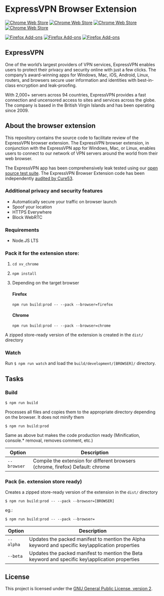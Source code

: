 # ExpressVPN Browser Extension

[![Chrome Web Store][chrome-version-image]][chrome-package-url] [![Chrome Web Store][chrome-rating-image]][chrome-package-url] [![Chrome Web Store][chrome-rating-count-image]][chrome-package-url] [![Chrome Web Store][chrome-download-image]][chrome-package-url]


[![Firefox Add-ons][firefox-version-image]][firefox-package-url] [![Firefox Add-ons][firefox-rating-image]][firefox-package-url] [![Firefox Add-ons][firefox-download-image]][firefox-package-url]

## ExpressVPN

One of the world’s largest providers of VPN services, ExpressVPN enables users to protect their privacy and security online with just a few clicks. The company’s award-winning apps for Windows, Mac, iOS, Android, Linux, routers, and browsers secure user information and identities with best-in-class encryption and leak-proofing. 

With 2,000+ servers across 94 countries, ExpressVPN provides a fast connection and uncensored access to sites and services across the globe. The company is based in the British Virgin Islands and has been operating since 2009. 

## About the browser extension

This repository contains the source code to facilitate review of the ExpressVPN browser extension. The ExpressVPN browser extension, in conjunction with the ExpressVPN app for Windows, Mac, or Linux, enables users to connect to our network of VPN servers around the world from their web browser.

The ExpressVPN app has been comprehensively leak tested using our [open source test suite](https://github.com/expressvpn/expressvpn_leak_testing). The ExpressVPN Browser Extension code has been independently [audited by Cure53](https://www.expressvpn.com/blog/browser-extension-audit-and-open-sourcing?sa=D&ust=1548311254592000&usg=AFQjCNFzgYBqcDptsoVC_htK5HqX2w6y6g).

### Additional privacy and security features

* Automatically secure your traffic on browser launch
* Spoof your location
* HTTPS Everywhere
* Block WebRTC


### Requirements
- Node.JS LTS


### Pack it for the extension store:

1. `cd xv_chrome`
2. `npm install`

3. Depending on the target browser
    #### Firefox
    `npm run build:prod -- --pack --browser=firefox`
    #### Chrome
    `npm run build:prod -- --pack --browser=chrome`

A zipped store-ready version of the extension is created in the `dist/` directory


### Watch

Run `$ npm run watch` and load the `build/development/[BROWSER]/` directory.

## Tasks

### Build

    $ npm run build

Processes all files and copies them to the appropriate directory depending on the browser. It does not minify them

    $ npm run build:prod

Same as above but makes the code production ready (Minification, console.* removal, removes comment, etc.)

| Option         | Description                                                                                                                                           |
|----------------|-------------------------------------------------------------------------------------------------------------------------------------------------------|
| `--browser`    | Compile the extension for different browsers (chrome, firefox)  Default: chrome                                                                |


### Pack (ie. extension store ready)

Creates a zipped store-ready version of the extension in the `dist/` directory

    $ npm run build:prod -- --pack --browser=[BROWSER]

eg.:

    $ npm run build:prod -- --pack --browser=

| Option         | Description                                                                                                              |
|----------------|--------------------------------------------------------------------------------------------------------------------------|
| `--alpha`      | Updates the packed manifest to mention the Alpha keyword and specific key\application properties                         |
| `--beta`       | Updates the packed manifest to mention the Beta keyword and specific key\application properties                          |


[chrome-version-image]: https://img.shields.io/chrome-web-store/v/fgddmllnllkalaagkghckoinaemmogpe.svg?maxAge=25912&style=flat-square&color=4285F4
[chrome-rating-count-image]: https://img.shields.io/chrome-web-store/rating-count/fgddmllnllkalaagkghckoinaemmogpe.svg?maxAge=25000&style=flat-square&color=4285F4
[chrome-rating-image]: https://img.shields.io/chrome-web-store/rating/fgddmllnllkalaagkghckoinaemmogpe.svg?maxAge=25500&style=flat-square&color=4285F4
[chrome-download-image]: https://img.shields.io/chrome-web-store/d/fgddmllnllkalaagkghckoinaemmogpe.svg?maxAge=245701&style=flat-square&color=4285F4
[chrome-package-url]: https://chrome.google.com/webstore/detail/fgddmllnllkalaagkghckoinaemmogpe

[firefox-version-image]: https://img.shields.io/amo/v/expressvpn.svg?maxAge=245701&style=flat-square&color=FF6611
[firefox-rating-image]: https://img.shields.io/amo/rating/expressvpn.svg?maxAge=245701&style=flat-square&color=FF6611
[firefox-download-image]: https://img.shields.io/amo/users/expressvpn.svg?maxAge=245701&style=flat-square&color=FF6611
[firefox-package-url]: https://addons.mozilla.org/en-US/firefox/addon/expressvpn/

## License

This project is licensed under the [GNU General Public License, version 2](https://www.gnu.org/licenses/gpl-2.0.html).
